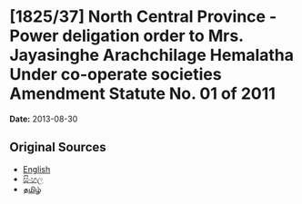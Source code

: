 # [1825/37] North Central Province - Power deligation order to Mrs. Jayasinghe Arachchilage Hemalatha Under co-operate societies Amendment Statute No. 01 of 2011

**Date:** 2013-08-30

## Original Sources

- [English](https://documents.gov.lk/view/extra-gazettes/2013/8/1825-37_E.pdf)
- [සිංහල](https://documents.gov.lk/view/extra-gazettes/2013/8/1825-37_S.pdf)
- [தமிழ்](https://documents.gov.lk/view/extra-gazettes/2013/8/1825-37_T.pdf)
